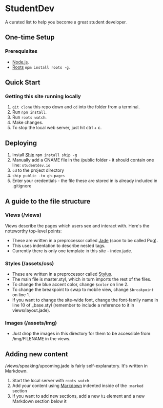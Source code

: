 # StudentDev

A curated list to help you become a great student developer.

## One-time Setup 

### Prerequisites

* [Node.js](https://nodejs.org/en/).
* [Roots](http://roots.cx/) `npm install roots -g`.

## Quick Start

### Getting this site running locally

1. `git clone` this repo down and `cd` into the folder from a terminal.
2. Run `npm install`.
3. Run `roots watch`.
4. Make changes.
5. To stop the local web server, just hit ctrl + c. 

## Deploying

1. Install [Ship](https://github.com/carrot/ship) `npm install ship -g`
2. Manually add a CNAME file in the /public folder - it should contain one line: `studentdev.io`
3. `cd` to the project directory
4. `ship public -to gh-pages`
5. Enter your credentials - the file these are stored in is already included in .gitignore

## A guide to the file structure

### Views (/views)

Views describe the pages which users see and interact with. Here's the noteworthy top-level points: 

* These are written in a preprocessor called [Jade](http://jade-lang.com/) (soon to be called Pug).
* This uses indentation to describe nested tags.
* Currently there is only one template in this site - index.jade.

### Styles (/assets/css)

* These are written in a preprocessor called [Stylus](stylus-lang.com).
* The main file is master.styl, which in turn imports the rest of the files.
* To change the blue accent color, change `$color` on line 2.
* To change the breakpoint to swap to mobile view, change `$breakpoint` on line 1.
* If you want to change the site-wide font, change the font-family name in line 10 of _base.styl (remember to include a reference to it in views/layout.jade).

### Images (/assets/img) 

* Just drop the images in this directory for them to be accessible from /img/FILENAME in the views. 

## Adding new content

/views/speaking/upcoming.jade is fairly self-explanatory. It's written in Markdown. 

1. Start the local server with `roots watch`
2. Add your content using [Markdown](https://daringfireball.net/projects/markdown/) indented inside of the `:marked` section
3. If you want to add new sections, add a new `h1` element and a new Markdown section below it